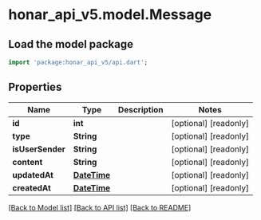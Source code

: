 # honar_api_v5.model.Message

## Load the model package
```dart
import 'package:honar_api_v5/api.dart';
```

## Properties

Name | Type | Description | Notes
------------ | ------------- | ------------- | -------------
**id** | **int** |  | [optional] [readonly]
**type** | **String** |  | [optional] [readonly]
**isUserSender** | **String** |  | [optional] [readonly]
**content** | **String** |  | [optional] [readonly]
**updatedAt** | [**DateTime**](DateTime.md) |  | [optional] [readonly]
**createdAt** | [**DateTime**](DateTime.md) |  | [optional] [readonly]

[[Back to Model list]](../README.md#documentation-for-models) [[Back to API list]](../README.md#documentation-for-api-endpoints) [[Back to README]](../README.md)


